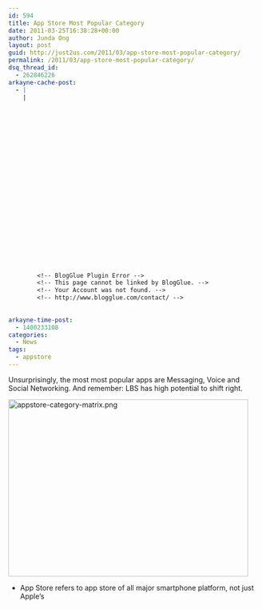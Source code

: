 ```yaml
---
id: 594
title: App Store Most Popular Category
date: 2011-03-25T16:38:28+00:00
author: Junda Ong
layout: post
guid: http://just2us.com/2011/03/app-store-most-popular-category/
permalink: /2011/03/app-store-most-popular-category/
dsq_thread_id:
  - 262846226
arkayne-cache-post:
  - |
    |
        
        
        
        
        
        
        
        
        
        
        
        
        
        
        
        
        
        
        
        
        
        
        
        <!-- BlogGlue Plugin Error -->
        <!-- This page cannot be linked by BlogGlue. -->
        <!-- Your Account was not found. -->
        <!-- http://www.blogglue.com/contact/ -->
        
        
arkayne-time-post:
  - 1400233108
categories:
  - News
tags:
  - appstore
---
```

Unsurprisingly, the most most popular apps are Messaging, Voice and Social Networking. And remember: LBS has high potential to shift right.

<a href="http://www.zokem.com/2011/03/youtube-top-installed-app-facebook-leads-in-unique-users/" onclick="__gaTracker('send', 'event', 'outbound-article', 'http://www.zokem.com/2011/03/youtube-top-installed-app-facebook-leads-in-unique-users/', '');"><img src="http://just2us.com/wp-content/uploads/2011/03/appstore-category-matrix.png" width="480" height="355" alt="appstore-category-matrix.png" /></a>

* App Store refers to app store of all major smartphone platform, not just Apple&#8217;s

<div style="font-size:0px;height:0px;line-height:0px;margin:0;padding:0;clear:both">
</div>